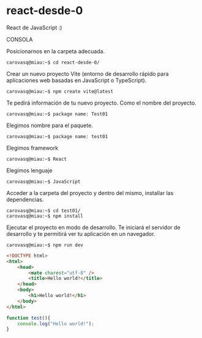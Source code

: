 # react-desde-0
React de JavaScript :)



CONSOLA

Posicionarnos en la carpeta adecuada.
```console
carovasq@miau:~$ cd react-desde-0/
```

Crear un nuevo proyecto Vite (entorno de desarrollo rápido para aplicaciones web basadas en JavaScript o TypeScript).
```console
carovasq@miau:~$ npm create vite@latest
```

Te pedirá información de tu nuevo proyecto. Como el nombre del proyecto.
```console
carovasq@miau:~$ package name: Test01
```

Elegimos nombre para el paquete.
```console
carovasq@miau:~$ package name: test01
```

Elegimos framework
```console
carovasq@miau:~$ React
```

Elegimos lenguaje
```console
carovasq@miau:~$ JavaScript
```

Acceder a la carpeta del proyecto y dentro del mismo, installar las dependencias.
```console
carovasq@miau:~$ cd test01/
carovasq@miau:~$ npm install
```

Ejecutar el proyecto en modo de desarrollo. Te iniciará el servidor de desarrollo y te permitirá ver tu aplicación en un navegador.
```console
carovasq@miau:~$ npm run dev
```






```html
<!DOCTYPE html>
<html>
    <head>
        <mate charest="utf-8" />
        <title>Hello world!</title>
    </head>
    <body>
        <h1>Hello world!</h1>
    </body>
</html>
```




```javascript
function test(){
	console.log("Hello world!");
}
```
